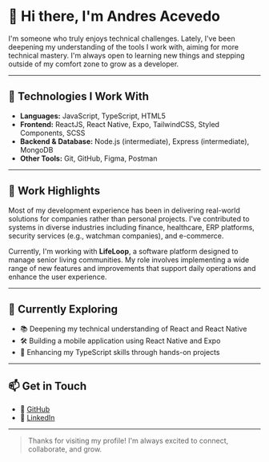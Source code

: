 # 👋 Hi there, I'm Andres Acevedo

I'm someone who truly enjoys technical challenges. Lately, I've been deepening my understanding of the tools I work with, aiming for more technical mastery. I'm always open to learning new things and stepping outside of my comfort zone to grow as a developer.

---

## 🧰 Technologies I Work With

- **Languages:** JavaScript, TypeScript, HTML5  
- **Frontend:** ReactJS, React Native, Expo, TailwindCSS, Styled Components, SCSS  
- **Backend & Database:** Node.js (intermediate), Express (intermediate), MongoDB  
- **Other Tools:** Git, GitHub, Figma, Postman

---

## 🚀 Work Highlights

Most of my development experience has been in delivering real-world solutions for companies rather than personal projects. I've contributed to systems in diverse industries including finance, healthcare, ERP platforms, security services (e.g., watchman companies), and e-commerce.  

Currently, I'm working with **LifeLoop**, a software platform designed to manage senior living communities. My role involves implementing a wide range of new features and improvements that support daily operations and enhance the user experience.

---

## 📌 Currently Exploring

- 📚 Deepening my technical understanding of React and React Native  
- 🛠️ Building a mobile application using React Native and Expo  
- 🧠 Enhancing my TypeScript skills through hands-on projects

---

## 📫 Get in Touch

- 🐙 [GitHub](https://github.com/andres951204)  
- 💼 [LinkedIn](https://www.linkedin.com/in/andrescac/)

---

> Thanks for visiting my profile! I'm always excited to connect, collaborate, and grow.
